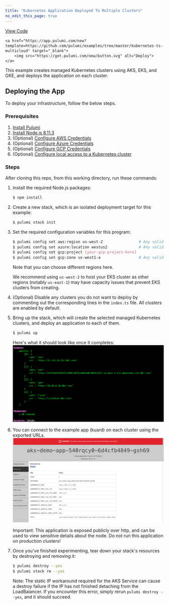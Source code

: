 ```yaml
---
title: "Kubernetes Application Deployed To Multiple Clusters"
no_edit_this_page: true
---
```


<!-- WARNING: this page was generated by a tool. Do not edit it by hand. -->
<!-- To change it, please see https://github.com/pulumi/docs/tree/master/tools/mktutorial. -->

<p class="mb-4 flex">
    <a class="flex flex-wrap items-center rounded text-xs text-white bg-blue-600 border-2 border-blue-600 px-2 mr-2 whitespace-no-wrap hover:text-white" style="height: 32px" href="https://github.com/pulumi/examples/tree/master/kubernetes-ts-multicloud" target="_blank">
        <span><i class="fab fa-github pr-2"></i> View Code</span>
    </a>

    <a href="https://app.pulumi.com/new?template=https://github.com/pulumi/examples/tree/master/kubernetes-ts-multicloud" target="_blank">
        <img src="https://get.pulumi.com/new/button.svg" alt="Deploy">
    </a>
</p>


This example creates managed Kubernetes clusters using AKS, EKS, and GKE, and deploys the application
on each cluster.

## Deploying the App

To deploy your infrastructure, follow the below steps.

### Prerequisites

1. [Install Pulumi](https://www.pulumi.com/docs/get-started/install/)
2. [Install Node.js 8.11.3](https://nodejs.org/en/download/)
3. (Optional) [Configure AWS Credentials](https://www.pulumi.com/docs/intro/cloud-providers/aws/setup/)
4. (Optional) [Configure Azure Credentials](https://www.pulumi.com/docs/intro/cloud-providers/azure/setup/)
5. (Optional) [Configure GCP Credentials](https://www.pulumi.com/docs/intro/cloud-providers/gcp/setup/)
6. (Optional) [Configure local access to a Kubernetes cluster](https://kubernetes.io/docs/setup/)

### Steps

After cloning this repo, from this working directory, run these commands:

1. Install the required Node.js packages:

    ```bash
    $ npm install
    ```

2. Create a new stack, which is an isolated deployment target for this example:

    ```bash
    $ pulumi stack init
    ```

3. Set the required configuration variables for this program:

    ```bash
    $ pulumi config set aws:region us-west-2                # Any valid AWS region here.
    $ pulumi config set azure:location westus2              # Any valid Azure location here.
    $ pulumi config set gcp:project [your-gcp-project-here]
    $ pulumi config set gcp:zone us-west1-a                 # Any valid GCP zone here.
    ```
   
   Note that you can choose different regions here.

   We recommend using `us-west-2` to host your EKS cluster as other regions (notably `us-east-1`) may have capacity
   issues that prevent EKS clusters from creating.

4. (Optional) Disable any clusters you do not want to deploy by commenting out the corresponding lines in
   the `index.ts` file. All clusters are enabled by default.

5. Bring up the stack, which will create the selected managed Kubernetes clusters, and deploy an application to each of
   them.

    ```bash
    $ pulumi up
    ```
   
   Here's what it should look like once it completes:
   ![appUrls](https://raw.githubusercontent.com/pulumi/examples/master/kubernetes-ts-multicloud/images/appUrls.png)

6. You can connect to the example app (kuard) on each cluster using the exported URLs.
   ![kuard](https://raw.githubusercontent.com/pulumi/examples/master/kubernetes-ts-multicloud/images/kuard.png)

   Important: This application is exposed publicly over http, and can be used to view sensitive details about the
   node. Do not run this application on production clusters!

7. Once you've finished experimenting, tear down your stack's resources by destroying and removing it:

    ```bash
    $ pulumi destroy --yes
    $ pulumi stack rm --yes
    ```
   
   Note: The static IP workaround required for the AKS Service can cause a destroy failure if the IP has not
   finished detaching from the LoadBalancer. If you encounter this error, simply rerun `pulumi destroy --yes`,
   and it should succeed.

